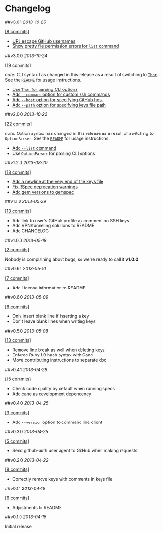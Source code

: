# Changelog

##v3.0.1
*2013-10-25*

[\[8 commits\]](https://github.com/chrishunt/github-auth/compare/v3.0.0...v3.0.1)

- [URL escape GitHub usernames](https://github.com/chrishunt/github-auth/pull/20)
- [Show pretty file permission errors for `list` command](https://github.com/chrishunt/github-auth/pull/21)

##v3.0.0
*2013-10-24*

[\[19 commits\]](https://github.com/chrishunt/github-auth/compare/v2.0.0...v3.0.0)

*note:* CLI syntax has changed in this release as a result of switching to
[`Thor`](https://github.com/erikhuda/thor). See the
[`README`](https://github.com/chrishunt/github-auth/blob/master/README.md) for
usage instructions.

- [Use `Thor` for parsing CLI options](https://github.com/chrishunt/github-auth/pull/18)
- [Add `--command` option for custom ssh commands](https://github.com/chrishunt/github-auth/pull/18)
- [Add `--host` option for specifying GitHub host](https://github.com/chrishunt/github-auth/pull/18)
- [Add `--path` option for specifying keys file path](https://github.com/chrishunt/github-auth/pull/18)

##v2.0.0
*2013-10-22*

[\[22 commits\]](https://github.com/chrishunt/github-auth/compare/v1.2.0...v2.0.0)

*note:* Option syntax has changed in this release as a result of switching to
`OptionParser`. See the [`README`](https://github.com/chrishunt/github-auth/blob/master/README.md)
for usage instructions.

- [Add `--list` command](https://github.com/chrishunt/github-auth/pull/14)
- [Use `OptionParser` for parsing CLI options](https://github.com/chrishunt/github-auth/pull/16)

##v1.2.0
*2013-08-20*

[\[18 commits\]](https://github.com/chrishunt/github-auth/compare/v1.1.0...v1.2.0)

- [Add a newline at the very end of the keys file](https://github.com/chrishunt/github-auth/pull/9)
- [Fix RSpec deprecation warnings](https://github.com/chrishunt/github-auth/pull/11)
- [Add gem versions to gemspec](https://github.com/chrishunt/github-auth/commit/1296e2ebd4e4e13d80775c81ec8ca2ac3710d20c)

##v1.1.0
*2013-05-29*

[\[13 commits\]](https://github.com/chrishunt/github-auth/compare/v1.0.0...v1.1.0)

- Add link to user's GitHub profile as comment on SSH keys
- Add VPN/tunneling solutions to README
- Add CHANGELOG

##v1.0.0
*2013-05-18*

[\[2 commits\]](https://github.com/chrishunt/github-auth/compare/v0.6.1...v1.0.0)

Nobody is complaining about bugs, so we're ready to call it **v1.0.0**

##v0.6.1
*2013-05-10*

[\[7 commits\]](https://github.com/chrishunt/github-auth/compare/v0.6.0...v0.6.1)

- Add License information to README

##v0.6.0
*2013-05-09*

[\[6 commits\]](https://github.com/chrishunt/github-auth/compare/v0.5.0...v0.6.0)

- Only insert blank line if inserting a key
- Don't leave blank lines when writing keys

##v0.5.0
*2013-05-08*

[\[13 commits\]](https://github.com/chrishunt/github-auth/compare/v0.4.1...v0.5.0)

- Remove line break as well when deleting keys
- Enforce Ruby 1.9 hash syntax with Cane
- Move contributing instructions to separate doc

##v0.4.1
*2013-04-28*

[\[15 commits\]](https://github.com/chrishunt/github-auth/compare/v0.4.0...v0.4.1)

- Check code quality by default when running specs
- Add cane as development dependency

##v0.4.0
*2013-04-25*

[\[3 commits\]](https://github.com/chrishunt/github-auth/compare/v0.3.0...v0.4.0)

- Add `--version` option to command line client

##v0.3.0
*2013-04-25*

[\[5 commits\]](https://github.com/chrishunt/github-auth/compare/v0.2.0...v0.3.0)

- Send github-auth user agent to GitHub when making requests

##v0.2.0
*2013-04-22*

[\[8 commits\]](https://github.com/chrishunt/github-auth/compare/v0.1.1...v0.2.0)

- Correctly remove keys with comments in keys file

##v0.1.1
*2013-04-15*

[\[6 commits\]](https://github.com/chrishunt/github-auth/compare/v0.1.0...v0.1.1)

- Adjustments to README

##v0.1.0
*2013-04-15*

Initial release
